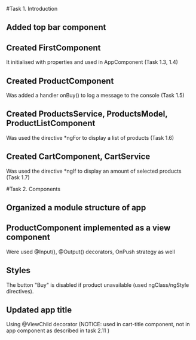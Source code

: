 #Task 1. Introduction
## Added top bar component
## Created FirstComponent 
It initialised with properties and used in AppComponent (Task 1.3, 1.4)
## Created ProductComponent
Was added a handler onBuy() to log a message to the console (Task 1.5)
## Created ProductsService, ProductsModel, ProductListComponent
Was used the directive *ngFor to display a list of products (Task 1.6)
## Created CartComponent, CartService 
Was used the directive *ngIf to display an amount of selected products (Task 1.7)

#Task 2. Components
## Organized a module structure of app
## ProductComponent implemented as a view component
Were used @Input(), @Output() decorators, OnPush strategy as well
## Styles
The button "Buy" is disabled if product unavailable (used  ngClass/ngStyle directives).
## Updated app title
Using @ViewChild decorator (NOTICE: used in cart-title component, not in app component as described in task 2.11 )
